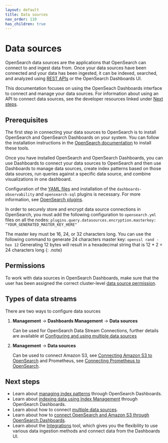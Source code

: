 ```yaml
---
layout: default
title: Data sources
nav_order: 110
has_children: true
---
```


# Data sources

OpenSearch data sources are the applications that OpenSearch can connect to and ingest data from. Once your data sources have been connected and your data has been ingested, it can be indexed, searched, and analyzed using [REST APIs]({{site.url}}{{site.baseurl}}/api-reference/index/) or the OpenSearch Dashboards UI. 

This documentation focuses on using the OpenSeach Dashboards interface to connect and manage your data sources. For information about using an API to connect data sources, see the developer resources linked under [Next steps](#next-steps).


## Prerequisites

The first step in connecting your data sources to OpenSearch is to install OpenSearch and OpenSearch Dashboards on your system. You can follow the installation instructions in the [OpenSearch documentation]({{site.url}}{{site.baseurl}}/install-and-configure/index/) to install these tools.

Once you have installed OpenSearch and OpenSearch Dashboards, you can use Dashboards to connect your data sources to OpenSearch and then use Dashboards to manage data sources, create index patterns based on those data sources, run queries against a specific data source, and combine visualizations in one dashboard.

Configuration of the [YAML files]({{site.url}}{{site.baseurl}}/install-and-configure/configuring-opensearch/#configuration-file) and installation of the `dashboards-observability` and `opensearch-sql` plugins is necessary. For more information, see [OpenSearch plugins]({{site.url}}{{site.baseurl}}/install-and-configure/plugins/).

In order to securely store and encrypt data source connections in OpenSearch, you must add the following configuration to `opensearch.yml` files on all the nodes:
`plugins.query.datasources.encryption.masterkey: "YOUR_GENERATED_MASTER_KEY_HERE"`

The master key must be 16, 24, or 32 characters long. You can use the following command to generate 24 characters master key:
`openssl rand -hex 12`
Generating 12 bytes will result in a hexadecimal string that is 12 * 2 = 24 characters long
{: .note}

## Permissions

To work with data sources in OpenSearch Dashboards, make sure that the user has been assigned the correct cluster-level [data source permission]({{site.url}}{{site.baseurl}}/security/access-control/permissions#data-source-permissions).

## Types of data streams

There are two ways to configure data sources

1. **Management** -> **Dashboards Management** -> **Data sources**
    
    Can be used for OpenSearch Data Stream Connections, further details are available at [Configuring and using multiple data sources]({{site.url}}{{site.baseurl}}/dashboards/management/multi-data-sources/)
2. **Management** -> **Data sources** 
    
    Can be used to connect Amazon S3, see [Connecting Amazon S3 to OpenSearch]({{site.url}}{{site.baseurl}}/dashboards/management/S3-data-source/) and Prometheus, see [Connecting Prometheus to OpenSearch]({{site.url}}{{site.baseurl}}/dashboards/management/connect-prometheus/).

## Next steps

- Learn about [managing index patterns]({{site.url}}{{site.baseurl}}/dashboards/management/index-patterns/) through OpenSearch Dashboards.
- Learn about [indexing data using Index Management]({{site.url}}{{site.baseurl}}/dashboards/im-dashboards/index/) through OpenSearch Dashboards.
- Learn about how to connect [multiple data sources]({{site.url}}{{site.baseurl}}/dashboards/management/multi-data-sources/).
- Learn about how to [connect OpenSearch and Amazon S3 through OpenSearch Dashboards]({{site.url}}{{site.baseurl}}/dashboards/management/S3-data-source/).
- Learn about the [Integrations]({{site.url}}{{site.baseurl}}/integrations/index/) tool, which gives you the flexibility to use various data ingestion methods and connect data from the Dashboards UI.